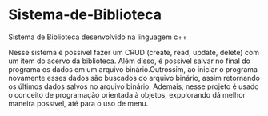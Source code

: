 # Sistema-de-Biblioteca
Sistema de Biblioteca desenvolvido na linguagem c++

Nesse sistema é possível fazer um CRUD (create, read, update, delete) com um item do acervo da biblioteca. Além disso, é possível salvar no final do programa os dados em
um arquivo binário.Outrossim, ao iniciar o programa novamente esses dados são buscados do arquivo binário, assim retornando os últimos dados salvos no arquivo binário.
Ademais, nesse projeto é usado o conceito de programação orientada à objetos, expplorando dá melhor maneira possível, até para o uso de menu.
